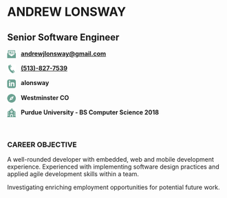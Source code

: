 # ANDREW LONSWAY

## Senior Software Engineer 

<img src="icons/email.svg" alt="email" width="20" height="20" style="vertical-align:middle" /> &nbsp; **andrewjlonsway@gmail.com**

<img src="icons/phone.svg" alt="phone" width="20" height="20"
style="vertical-align:middle" /> &nbsp; **[(513)-827-7539](tel:5138277539)**

<img src="icons/linkedin.svg" alt="linkedin" width="20" height="20"
style="vertical-align:middle" /> &nbsp; **alonsway**

<img src="icons/compass.svg" alt="location" width="20" height="20"
style="vertical-align:middle" /> &nbsp; **Westminster CO**

<img src="icons/college.svg" alt="education" width="20" height="20"
style="vertical-align:middle" /> &nbsp; **Purdue University - BS Computer Science 2018**

</br>

### CAREER OBJECTIVE
A well-rounded developer with embedded, web and mobile development experience. Experienced with implementing software design practices and applied agile development skills within a team. 

Investigating enriching employment opportunities for potential future work. 

</br>
